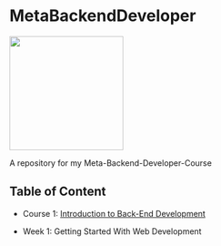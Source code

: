 # MetaBackendDeveloper
<img src="https://mlt.org/wp-content/uploads/2015/12/Meta-Logo.png" width=200>

A repository for my Meta-Backend-Developer-Course


## Table of Content

- Course 1: [Introduction to Back-End Development](https://github.com/SalsaCodes22/MetaBackendDeveloper/blob/main/Course%20One%20-%20Introduction%20to%20Backend%20Development)
* Week 1: Getting Started With Web Development

